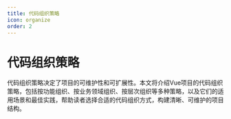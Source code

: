 ```yaml
---
title: 代码组织策略
icon: organize
order: 2
---
```


# 代码组织策略

代码组织策略决定了项目的可维护性和可扩展性。本文将介绍Vue项目的代码组织策略，包括按功能组织、按业务领域组织、按层次组织等多种策略，以及它们的适用场景和最佳实践，帮助读者选择合适的代码组织方式，构建清晰、可维护的项目结构。
